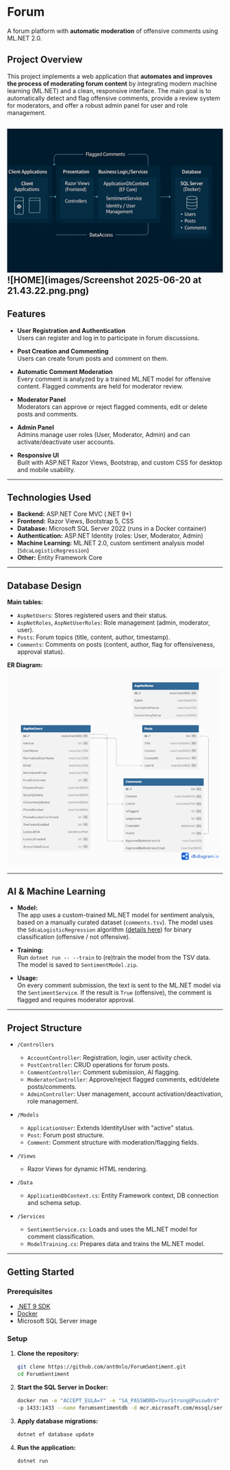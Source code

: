 # Forum

A forum platform with **automatic moderation** of offensive comments using ML.NET 2.0.

## Project Overview

This project implements a web application that **automates and improves the process of moderating forum content** by integrating modern machine learning (ML.NET) and a clean, responsive interface. The main goal is to automatically detect and flag offensive comments, provide a review system for moderators, and offer a robust admin panel for user and role management.

![ARCH Diagram](images/architecture_diagram.png)
![HOME](images/Screenshot 2025-06-20 at 21.43.22.png.png)
---

## Features

- **User Registration and Authentication**  
  Users can register and log in to participate in forum discussions.

- **Post Creation and Commenting**  
  Users can create forum posts and comment on them.

- **Automatic Comment Moderation**  
  Every comment is analyzed by a trained ML.NET model for offensive content. Flagged comments are held for moderator review.

- **Moderator Panel**  
  Moderators can approve or reject flagged comments, edit or delete posts and comments.

- **Admin Panel**  
  Admins manage user roles (User, Moderator, Admin) and can activate/deactivate user accounts.

- **Responsive UI**  
  Built with ASP.NET Razor Views, Bootstrap, and custom CSS for desktop and mobile usability.

---

## Technologies Used

- **Backend:** ASP.NET Core MVC (.NET 9+)
- **Frontend:** Razor Views, Bootstrap 5, CSS
- **Database:** Microsoft SQL Server 2022 (runs in a Docker container)
- **Authentication:** ASP.NET Identity (roles: User, Moderator, Admin)
- **Machine Learning:** ML.NET 2.0, custom sentiment analysis model (`SdcaLogisticRegression`)
- **Other:** Entity Framework Core

---

## Database Design

**Main tables:**
- `AspNetUsers`: Stores registered users and their status.
- `AspNetRoles`, `AspNetUserRoles`: Role management (admin, moderator, user).
- `Posts`: Forum topics (title, content, author, timestamp).
- `Comments`: Comments on posts (content, author, flag for offensiveness, approval status).

**ER Diagram:**  
![ER Diagram](er-diagram.png)

---

## AI & Machine Learning

- **Model:**  
  The app uses a custom-trained ML.NET model for sentiment analysis, based on a manually curated dataset (`comments.tsv`). The model uses the `SdcaLogisticRegression` algorithm ([details here](https://www.jmlr.org/papers/volume14/shalev-shwartz13a/shalev-shwartz13a.pdf)) for binary classification (offensive / not offensive).

- **Training:**  
  Run `dotnet run -- --train` to (re)train the model from the TSV data. The model is saved to `SentimentModel.zip`.

- **Usage:**  
  On every comment submission, the text is sent to the ML.NET model via the `SentimentService`. If the result is `True` (offensive), the comment is flagged and requires moderator approval.

---

## Project Structure

- `/Controllers`  
  - `AccountController`: Registration, login, user activity check.
  - `PostController`: CRUD operations for forum posts.
  - `CommentController`: Comment submission, AI flagging.
  - `ModeratorController`: Approve/reject flagged comments, edit/delete posts/comments.
  - `AdminController`: User management, account activation/deactivation, role management.

- `/Models`  
  - `ApplicationUser`: Extends IdentityUser with "active" status.
  - `Post`: Forum post structure.
  - `Comment`: Comment structure with moderation/flagging fields.

- `/Views`  
  - Razor Views for dynamic HTML rendering.

- `/Data`  
  - `ApplicationDbContext.cs`: Entity Framework context, DB connection and schema setup.

- `/Services`  
  - `SentimentService.cs`: Loads and uses the ML.NET model for comment classification.
  - `ModelTraining.cs`: Prepares data and trains the ML.NET model.

---

## Getting Started

### Prerequisites

- [.NET 9 SDK](https://dotnet.microsoft.com/)
- [Docker](https://www.docker.com/)
- Microsoft SQL Server image

### Setup

1. **Clone the repository:**  
   ```bash
   git clone https://github.com/ant0nlo/ForumSentiment.git
   cd ForumSentiment

2. **Start the SQL Server in Docker:**  
   ```bash
   docker run -e "ACCEPT_EULA=Y" -e "SA_PASSWORD=YourStrong@Passw0rd"
   -p 1433:1433 --name forumsentimentdb -d mcr.microsoft.com/mssql/server:2022-latest

3. **Apply database migrations:**  
   ```bash
   dotnet ef database update

4. **Run the application:**  
   ```bash
   dotnet run
